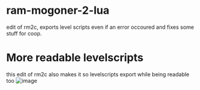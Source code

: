 # ram-mogoner-2-lua

edit of rm2c, exports level scripts even if an error occoured and fixes some stuff for coop.

# More readable levelscripts
this edit of rm2c also makes it so levelscripts export while being readable too
![image](https://github.com/user-attachments/assets/f262f594-39e0-487f-b553-0e2b0bb00f2e)


